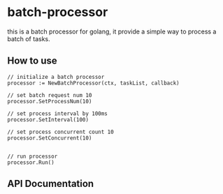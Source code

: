 # batch-processor

this is a batch processor for golang, it provide a simple way to process a batch of tasks.

## How to use

```golang
// initialize a batch processor
processor := NewBatchProcessor(ctx, taskList, callback)

// set batch request num 10
processor.SetProcessNum(10)

// set process interval by 100ms
processor.SetInterval(100)

// set process concurrent count 10
processor.SetConcurrent(10)


// run processor
processor.Run()

```



## API Documentation

